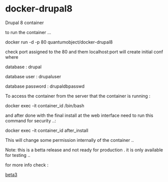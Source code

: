 docker-drupal8
==============

Drupal 8 container 

to run the container ...

  docker run -d -p 80 quantumobject/docker-drupal8

check port assigned to the 80 and them localhost:port will create initial conf where

database : drupal

database user : drupaluser

database password : drupaldbpasswd

To access the container from the server that the container is running :

  docker exec -it container_id /bin/bash

and after done with the final install at the web interface need to run this command for security ..:

  docker exec -it container_id after_install

This will change some permission internally of the container .. 

Note: this is a betta release and not ready for production . it is only available for testing  ..

for more info check :

[beta3](https://www.drupal.org/node/2373889)
